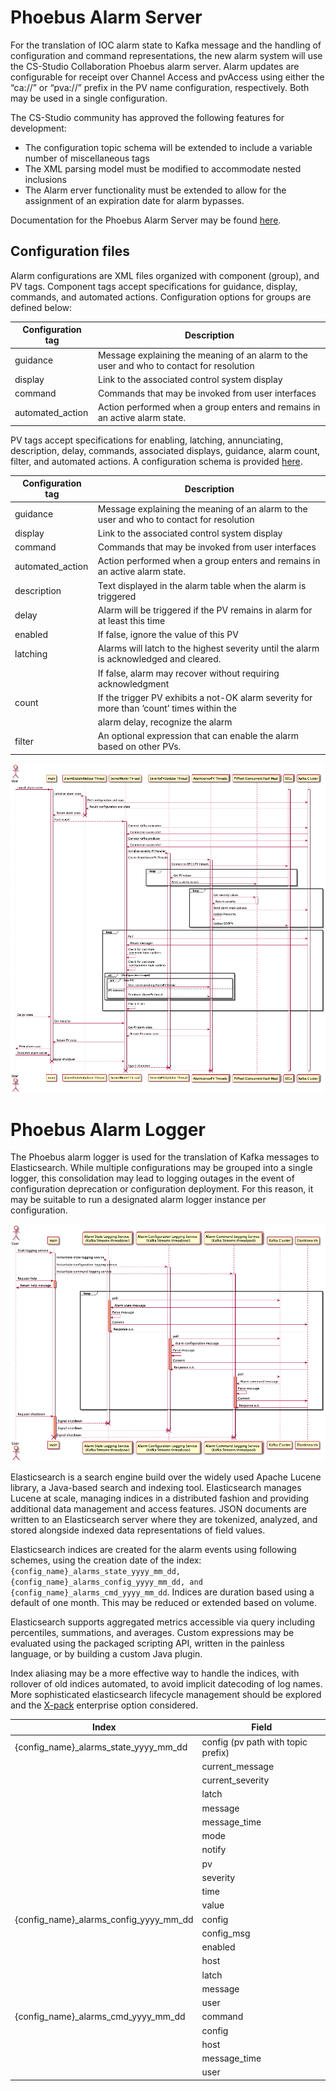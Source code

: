 # Phoebus Alarm Server

For the translation of IOC alarm state to Kafka message and the handling of configuration and command representations, the new alarm system will use the CS-Studio Collaboration Phoebus alarm server. Alarm updates are configurable for receipt over Channel Access and pvAccess using either the “ca://” or “pva://” prefix in the PV name configuration, respectively. Both may be used in a single configuration. 
 
The CS-Studio community has approved the following features for development:

* The configuration topic schema will be extended to include a variable number of miscellaneous tags
* The XML parsing model must be modified to accommodate nested inclusions
* The Alarm erver functionality must be extended to allow for the assignment of an expiration date for alarm bypasses. 
 
Documentation for the Phoebus Alarm Server may be found [here](https://control-system-studio.readthedocs.io/en/latest/app/alarm/ui/doc/index.html).

## Configuration files 

Alarm configurations are XML files organized with component (group), and PV tags. Component tags accept specifications for guidance, display, commands, and automated actions. Configuration options for groups are defined below:

| Configuration tag        | Description                                                                               |
|--------------------------|-------------------------------------------------------------------------------------------|
| guidance                 | Message explaining the meaning of an alarm to the user and who to contact for resolution  |
| display                  | Link to the associated control system display                                             |
| command                  | Commands that may be invoked from user interfaces                                         |
| automated_action         | Action performed when a group enters and remains in an active alarm state.                |

PV tags accept specifications for enabling, latching, annunciating, description, delay, commands, associated displays, guidance, alarm count, filter, and automated actions. A configuration schema is provided [here](https://github.com/slaclab/nalms/blob/main/phoebus-alarm-server/files/phoebus_alarm_server.xsd).

| Configuration tag        | Description                                                                               |
|--------------------------|-------------------------------------------------------------------------------------------|
| guidance                 | Message explaining the meaning of an alarm to the user and who to contact for resolution  |
| display                  | Link to the associated control system display                                             |
| command                  | Commands that may be invoked from user interfaces                                         |
| automated_action         | Action performed when a group enters and remains in an active alarm state.                |
| description              | Text displayed in the alarm table when the alarm is triggered                             |
| delay                    | Alarm will be triggered if the PV remains in alarm for at least this time                 |
| enabled                  | If false, ignore the value of this PV                                                     | 
| latching                 | Alarms will latch to the highest severity until the alarm is acknowledged and cleared.    |
|                          | If false, alarm may recover without requiring acknowledgment                              |
| count                    | If the trigger PV exhibits a not-OK alarm severity for more than ‘count’ times within the |
|                          | alarm delay, recognize the alarm                                                          |
| filter                   | An optional expression that can enable the alarm based on other PVs.                      |

![Components](img/server_sequence.png)

# Phoebus Alarm Logger

The Phoebus alarm logger is used for the translation of Kafka messages to Elasticsearch. While multiple configurations may be grouped into a single logger, this consolidation may lead to logging outages in the event of configuration deprecation or configuration deployment. For this reason, it may be suitable to run a designated alarm logger instance per configuration.  
 
![Components](img/logger_sequence.png)

Elasticsearch is a search engine build over the widely used Apache Lucene library, a Java-based search and indexing tool. Elasticsearch manages Lucene at scale, managing indices in a distributed fashion and providing additional data management and access features. JSON documents are written to an Elasticsearch server where they are tokenized, analyzed, and stored alongside indexed data representations of field values.

Elasticsearch indices are created for the alarm events using following schemes, using the creation date of the index: `{config_name}_alarms_state_yyyy_mm_dd,  {config_name}_alarms_config_yyyy_mm_dd, and {config_name}_alarms_cmd_yyyy_mm_dd`. Indices are duration based using a default of one month. This may be reduced or extended based on volume. 

Elasticsearch supports aggregated metrics accessible via query including percentiles, summations, and averages. Custom expressions may be evaluated using the packaged scripting API, written in the painless language, or by building a custom Java plugin.

Index aliasing may be a more effective way to handle the indices, with rollover of old indices automated, to avoid implicit datecoding of log names. More sophisticated elasticsearch lifecycle management should be explored and the [X-pack](https://www.elastic.co/guide/en/elasticsearch/reference/current/getting-started-index-lifecycle-management.html#ilm-gs-create-policy) enterprise option considered.



| Index	                                  | Field                                                |
|-----------------------------------------|------------------------------------------------------|
| {config_name}_alarms_state_yyyy_mm_dd	  | config (pv path with topic prefix)                   |
|	                                      | current_message                                      |
|                                         | current_severity                                     |
|                                         | latch                                                |
|                                         | message                                              |
|                                         | message_time                                         |
|                                         | mode                                                 |
|                                         | notify                                               |
|                                         | pv                                                   |
|                                         | severity                                             |
|                                         | time                                                 |
|                                         | value                                                |
| {config_name}_alarms_config_yyyy_mm_dd  | config                                               |
|                                         | config_msg                                           |
|                                         | enabled                                              |
|                                         | host                                                 |
|                                         | latch                                                |
|                                         | message                                              |
|                                         | user                                                 |
| {config_name}_alarms_cmd_yyyy_mm_dd	  | command                                              |
|                                         | config                                               |
|                                         | host                                                 |
|                                         | message_time                                         |
|                                         | user                                                 |
